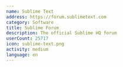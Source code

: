 ```yaml
---
name: Sublime Text
address: https://forum.sublimetext.com
category: Software
title: Sublime Forum
description: The official Sublime HQ forum
userCount: 25717
icon: sublime-text.png
activity: medium
language: en
---
```

